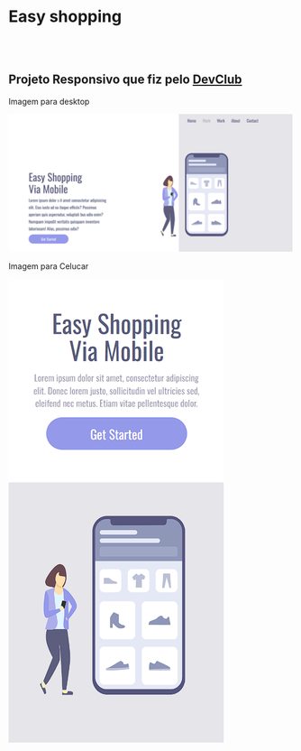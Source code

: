 <h1>Easy shopping</h1>
<br>
<br>
<h2>Projeto Responsivo que fiz pelo <a href="https://rodolfomori.com.br/devclub-n1/">DevClub</a></h2>
<p>Imagem para desktop</p>
<img src="https://github.com/joaovictorar/Easy-shopping/blob/main/img/easy%20readmi%20git01.png?raw=true">
<p>Imagem para Celucar</p>
<img src="https://github.com/joaovictorar/Easy-shopping/blob/main/img/github02.png?raw=true">
